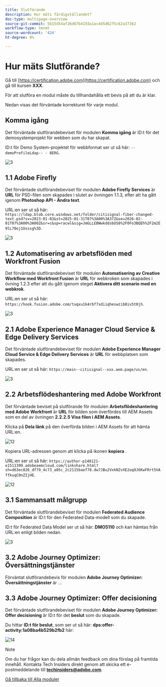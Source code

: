 ```yaml
---
title: Slutförande
description: Hur mäts färdigställandet?
doc-type: multipage-overview
source-git-commit: 5b15d54af26d67b4193a1ac4d5d62f5c62a37362
workflow-type: tm+mt
source-wordcount: '424'
ht-degree: 0%

---
```


# Hur mäts Slutförande?

Gå till [https://certification.adobe.com](https://certification.adobe.com) och gå till kursen **XXX**.

För att slutföra en modul måste du tillhandahålla ett bevis på att du är klar.

Nedan visas det förväntade korrekturet för varje modul.

## Komma igång

Det förväntade slutförandebeviset för modulen **Komma igång** är ID:t för det demosystemprojekt för webben som du har skapat.

ID:t för Demo System-projektet för webbformat ser ut så här: `--demoProfileLdap-- - 8ERG`.

![3](./assets/images/module0dtl.png)

## 1.1 Adobe Firefly

Det förväntade slutförandebeviset för modulen **Adobe Firefly Services** är **URL** för PSD-filen som skapades i slutet av övningen 1.1.3, efter att ha gått igenom **Photoshop API - Ändra text**.

URL:en ser ut så här: `https://ldap.blob.core.windows.net/folder/citisignal-fiber-changed-text.psd?sv=2023-01-03&st=2025-01-31T07%3A00%3A37Z&se=2026-02-01T07%3A00%3A00Z&sr=c&sp=racwl&sig=JmGLLEBWwkddsbOS8%2F0Fo3BQEh%2F2m2E9lL70oj1Usssg%3D`.

![3](./assets/images/ps24.png)

## 1.2 Automatisering av arbetsflöden med Workfront Fusion

Det förväntade slutförandebeviset för modulen **Automatisering av Creative Workflow med Workfront Fusion** är **URL** för webkroken som skapades i övning 1.2.3 efter att du gått igenom steget **Aktivera ditt scenario med en webkrok**.

URL:en ser ut så här: `https://hook.fusion.adobe.com/tuqxu1k4rbf7xdiiqheswzib8iv5t0jh`.

![3](./assets/images/wff.png)

## 2.1 Adobe Experience Manager Cloud Service &amp; Edge Delivery Services

Det förväntade slutförandebeviset för modulen **Adobe Experience Manager Cloud Service &amp; Edge Delivery Services** är **URL** för webbplatsen som skapades.

URL:en ser ut så här: `https://main--citisignal--xxx.aem.page/us/en`.

![3](./assets/images/aemcsweb.png)

## 2.2 Arbetsflödeshantering med Adobe Workfront

Det förväntade beviset på slutförande för modulen **Arbetsflödeshantering med Adobe Workfront** är **URL** för bilden som överfördes till AEM Assets som en del av övningen **2.2.2.5 Visa filen i AEM Assets**.

Klicka på **Dela länk** på den överförda bilden i AEM Assets för att hämta URL:en.

![12](./assets/images/wflink1.png)

Kopiera URL-adressen genom att klicka på ikonen **kopiera** .

URL:en ser ut så här: `https://author-p148121-e1511399.adobeaemcloud.com/linkshare.html?sh=d63ec826_df79_4c73_a05c_2c2115baef78.dw7JBu2VxkNZvXE2oq9J6KwFRrt5VAffkuqC0nZIjHE`.

![12](./assets/images/wflink2.png)

## 3.1 Sammansatt målgrupp

Det förväntade slutförandebeviset för modulen **Federated Audience Composition** är ID:t för den Federated Data-modell som du skapade.

ID:t för Federated Data Model ser ut så här: **DMO5110** och kan hämtas från URL:en enligt bilden nedan.

![3](./assets/images/completemodule3fac.png)

## 3.2 Adobe Journey Optimizer: Översättningstjänster

Förväntat slutförandebevis för modulen **Adobe Journey Optimizer: Översättningstjänster** är ...

## 3.3 Adobe Journey Optimizer: Offer decisioning

Det förväntade slutförandebeviset för modulen **Adobe Journey Optimizer: Offer decisioning** är ID:t för det **beslut** som du skapade.

Du hittar **ID:t för beslut**, som ser ut så här: **dps:offer-activity:1a08ba4b529b2fb2** här:

![14](./assets/images/offers.png)

>[!NOTE]
>
>Om du har frågor kan du dela allmän feedback om dina förslag på framtida innehåll. Kontakta Tech Insiders direkt genom att skicka ett e-postmeddelande till **techinsiders@adobe.com**.

[Gå tillbaka till Alla moduler](./overview.md)